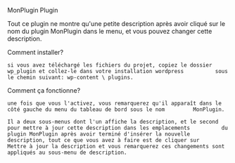 MonPlugin Plugin

Tout ce plugin ne montre qu'une petite description après avoir cliqué sur le nom du plugin MonPlugin dans le menu, et vous pouvez changer cette description.

Comment installer?

	
    si vous avez téléchargé les fichiers du projet, copiez le dossier wp_plugin et collez-le dans votre installation wordpress     		sous le chemin suivant: wp-content \ plugins.
	
Comment ça fonctionne?

	une fois que vous l'activez, vous remarquerez qu'il apparaît dans le côté gauche du menu du tableau de bord sous le nom 		MonPlugin.

    Il a deux sous-menus dont l'un affiche la description, et le second pour mettre à jour cette description dans les emplacements      	du plugin MonPlugin après avoir terminé d'insérer la nouvelle description, tout ce que vous avez à faire est de cliquer sur   	Mettre à jour la description et vous remarquerez ces changements sont appliqués au sous-menu de description.
	
	



